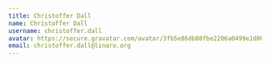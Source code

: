 ```yaml
---
title: Christoffer Dall
name: Christoffer Dall
username: christoffer.dall
avatar: https://secure.gravatar.com/avatar/3fb5e86db08fbe2206a0499e1d066291
email: christoffer.dall@linaro.org
---
```


